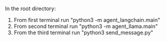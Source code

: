 In the root directory:

1. From first terminal run "python3 -m agent_langchain.main"
2. From second terminal run "python3 -m agent_llama.main"
3. From the third terminal run "python3 send_message.py"
